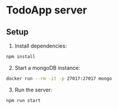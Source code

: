 # TodoApp server

## Setup

1. Install dependencies:
```bash
npm install
```

2. Start a mongoDB instance:
```bash
docker run --rm -it -p 27017:27017 mongo
```

3. Run the server:
```bash
npm run start
```
